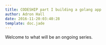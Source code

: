 ```yaml
---
title: CODESHIP part I building a golang app
author: Adron Hall
date: 2016-11-20:03:40:28
template: doc.jade
---
```

Welcome to what will be an ongoing series.
